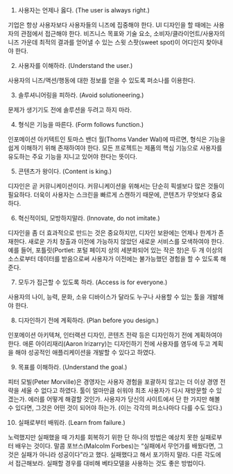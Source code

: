 1. 사용자는 언제나 옳다. (The user is always right.)

기업은 항상 사용자보다 사용자들의 니즈에 집중해야 한다. UI 디자인을 할 때에는 사용자의 관점에서 접근해야 한다. 비즈니스 목표와 기술 요소, 소비자/클라이언트/사용자의 니즈 가운데 최적의 결과를 얻어낼 수 있는 스윗 스팟(sweet spot)이 어디인지 찾아내야 한다.

 

2. 사용자를 이해하라. (Understand the user.)

사용자의 니즈/액션/행동에 대한 정보를 얻을 수 있도록 퍼소나를 이용한다.

 

3. 솔루셔니어링을 피하라. (Avoid solutioneering.)

문제가 생기기도 전에 솔루션을 두려고 하지 마라.  

 

4. 형식은 기능을 따른다. (Form follows function.)

인포메이션 아키텍트인 토마스 밴더 월(Thoms Vander Wal)에 따르면, 형식은 기능을 쉽게 이해하기 위해 존재하여야 한다. 모든 프로젝트는 제품의 핵심 기능으로 사용자를 유도하는 주요 기능을 지니고 있어야 한다는 뜻이다.

 

5. 콘텐츠가 왕이다. (Content is king.)

디자인은 곧 커뮤니케이션이다. 커뮤니케이션을 위해서는 단순히 픽셀보다 많은 것들이 필요하다. 더욱이 사용자는 스크린을 빠르게 스캔하기 때문에, 콘텐츠가 무엇보다 중요하다.

 

6. 혁신적이되, 모방하지말라. (Innovate, do not imitate.)

디자인을 좀 더 효과적으로 만드는 것은 중요하지만, 디자인 보완에는 언제나 한계가 존재한다. 새로운 가치 창출과 이전에 가능하지 않았던 새로운 서비스를 모색하여야 한다. 예를 들어, 포틀릿(Portlet: 포털 페이지 상의 세분화되어 있는 작은 창)은 두 개 이상의 소스로부터 데이터를 받음으로써 사용자가 이전에는 불가능했던 경험을 할 수 있도록 해준다.

 

7. 모두가 접근할 수 있도록 하라. (Access is for everyone.)

사용자의 나이, 능력, 문화, 소유 디바이스가 달라도 누구나 사용할 수 있는 툴을 개발해야 한다.

 

8. 디자인하기 전에 계획하라. (Plan before you design.)

인포메이션 아키텍쳐, 인터랙션 디자인, 콘텐츠 전략 등은 디자인하기 전에 계획하여야 한다. 애론 아이리재리(Aaron Irizarry)는 디자인하기 전에 사용자를 염두에 두고 계획을 해야 성공적인 애플리케이션을 개발할 수 있다고 하였다.

 

9. 목표를 이해하라. (Understand the goal.)

피터 모빌(Peter Morville)은 경영자는 사용자 경험을 포괄하지 않고는 더 이상 경영 전략을 세울 수 없다고 하였다. 툴이 얼마만큼 쉬워야 최초 사용자가 다시 재방문할 수 있겠는가. 에러를 어떻게 해결할 것인가. 사용자가 당신의 사이트에서 단 한 가지만 해볼 수 있다면, 그것은 어떤 것이 되어야 하는가. (이는 각각의 퍼소나마다 다를 수도 있다.)   

 

10. 실패로부터 배워라. (Learn from failure.)

노력했지만 실패했을 때 가치를 회복하기 위한 단 하나의 방법은 예상치 못한 실패로부터 배우는 것이다. 말콤 포브스(Malcolm Forbes)는 “실패에서 무언가를 배웠다면, 그것은 실패가 아니라 성공이다”라고 했다. 실패했다고 해서 포기하지 말라. 다른 각도에서 접근해보라. 실패할 경우를 대비해 베타모델을 사용하는 것도 좋은 방법이다. 